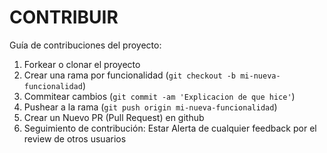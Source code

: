 # CONTRIBUIR

Guía de contribuciones del proyecto:

1. Forkear o clonar el proyecto
2. Crear una rama por funcionalidad (`git checkout -b mi-nueva-funcionalidad`)
3. Commitear cambios (`git commit -am 'Explicacion de que hice'`)
4. Pushear a la rama (`git push origin mi-nueva-funcionalidad`)
5. Crear un Nuevo PR (Pull Request) en github
6. Seguimiento de contribución: Estar Alerta de cualquier feedback por el review de otros usuarios

